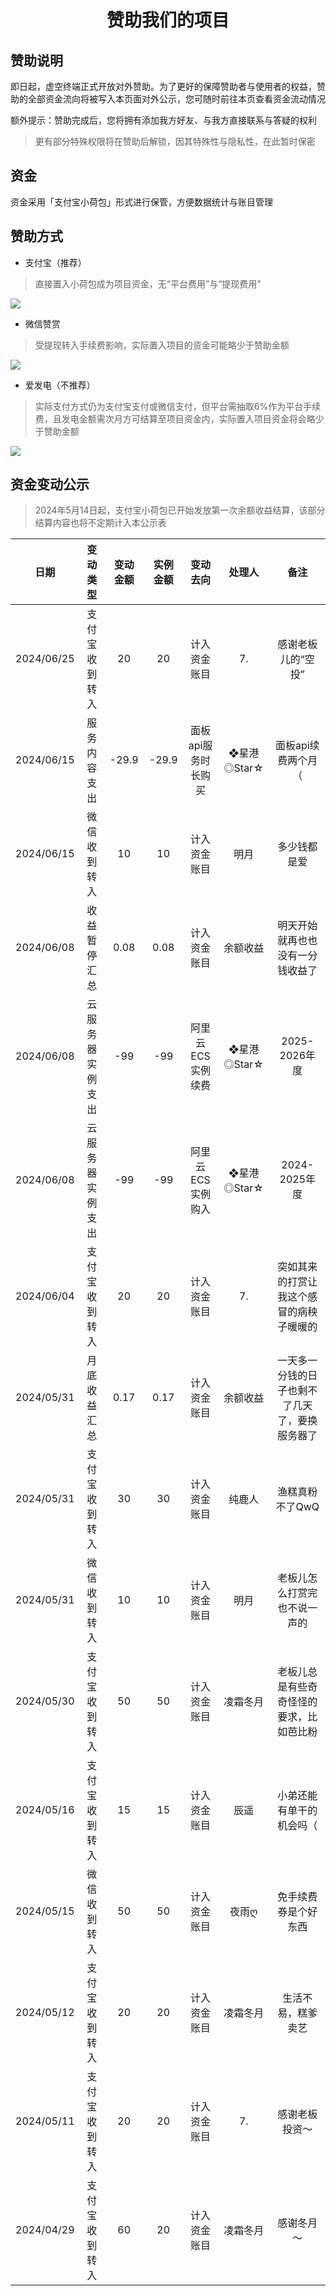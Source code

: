 # <p align="center">赞助我们的项目</p>

## 赞助说明

即日起，虚空终端正式开放对外赞助。为了更好的保障赞助者与使用者的权益，赞助的全部资金流向将被写入本页面对外公示，您可随时前往本页查看资金流动情况

额外提示：赞助完成后，您将拥有添加我方好友、与我方直接联系与答疑的权利

> 更有部分特殊权限将在赞助后解锁，因其特殊性与隐私性，在此暂时保密

## 资金

资金采用「支付宝小荷包」形式进行保管，方便数据统计与账目管理

## 赞助方式

- 支付宝（推荐）

> 直接置入小荷包成为项目资金，无“平台费用”与“提现费用”

![](https://img.starsharbor.com/2024-05-01/f6edad39f6de2.jpg)

- 微信赞赏

> 受提现转入手续费影响，实际置入项目的资金可能略少于赞助金额

![](https://img.starsharbor.com/2024-06-01/9a2d2840a8e8c.png)

- 爱发电（不推荐）

> 实际支付方式仍为支付宝支付或微信支付，但平台需抽取6%作为平台手续费，且发电金额需次月方可结算至项目资金内，实际置入项目资金将会略少于赞助金额

![](https://img.starsharbor.com/2024-05-01/04b3072e47026.jpg)

## 资金变动公示

> 2024年5月14日起，支付宝小荷包已开始发放第一次余额收益结算，该部分结算内容也将不定期计入本公示表

|日期|变动类型|变动金额|实例金额|变动去向|处理人|备注|
|:---:|:---:|:---:|:---:|:---:|:---:|:---:|
|2024/06/25|支付宝收到转入|20|20|计入资金账目|7.|感谢老板儿的“空投”|
|2024/06/15|服务内容支出|-29.9|-29.9|面板api服务时长购买|❖星港◎Star☆|面板api续费两个月（|
|2024/06/15|微信收到转入|10|10|计入资金账目|明月|多少钱都是爱|
|2024/06/08|收益暂停汇总|0.08|0.08|计入资金账目|余额收益|明天开始就再也也没有一分钱收益了|
|2024/06/08|云服务器实例支出|-99|-99|阿里云ECS实例续费|❖星港◎Star☆|2025-2026年度|
|2024/06/08|云服务器实例支出|-99|-99|阿里云ECS实例购入|❖星港◎Star☆|2024-2025年度|
|2024/06/04|支付宝收到转入|20|20|计入资金账目|7.|突如其来的打赏让我这个感冒的病秧子暖暖的|
|2024/05/31|月底收益汇总|0.17|0.17|计入资金账目|余额收益|一天多一分钱的日子也剩不了几天了，要换服务器了|
|2024/05/31|支付宝收到转入|30|30|计入资金账目|纯鹿人|渔糕真粉不了QwQ|
|2024/05/31|微信收到转入|10|10|计入资金账目|明月|老板儿怎么打赏完也不说一声的|
|2024/05/30|支付宝收到转入|50|50|计入资金账目|凌霜冬月|老板儿总是有些奇奇怪怪的要求，比如芭比粉|
|2024/05/16|支付宝收到转入|15|15|计入资金账目|辰遥|小弟还能有单干的机会吗（|
|2024/05/15|微信收到转入|50|50|计入资金账目|夜雨ღ|免手续费券是个好东西|
|2024/05/12|支付宝收到转入|20|20|计入资金账目|凌霜冬月|生活不易，糕爹卖艺|
|2024/05/11|支付宝收到转入|20|20|计入资金账目|7.|感谢老板投资～|
|2024/04/29|支付宝收到转入|60|20|计入资金账目|凌霜冬月|感谢冬月～|